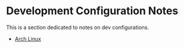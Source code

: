 # Development Configuration Notes

This is a section dedicated to notes on dev configurations.

- [Arch Linux](dev-config/arch.md)

